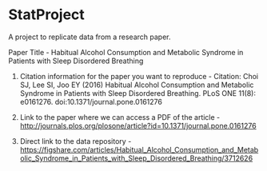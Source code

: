 # StatProject
A project to replicate data from a research paper.

Paper Title - Habitual Alcohol Consumption and Metabolic Syndrome in Patients with Sleep Disordered Breathing

1. Citation information for the paper you want to reproduce -
Citation: Choi SJ, Lee SI, Joo EY (2016) Habitual Alcohol Consumption and Metabolic Syndrome in Patients with Sleep Disordered Breathing. PLoS ONE 11(8): e0161276. doi:10.1371/journal.pone.0161276

2. Link to the paper where we can access a PDF of the article -
http://journals.plos.org/plosone/article?id=10.1371/journal.pone.0161276

3. Direct link to the data repository - 
https://figshare.com/articles/Habitual_Alcohol_Consumption_and_Metabolic_Syndrome_in_Patients_with_Sleep_Disordered_Breathing/3712626

